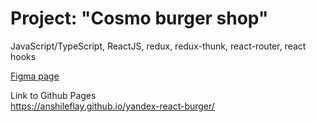 <h1>Project: "Cosmo burger shop"</h1>
<p>JavaScript/TypeScript, ReactJS, redux, redux-thunk, react-router, react hooks</p>
<p><a href="https://www.figma.com/file/zFGN2O5xktHl9VmoOieq5E/React-_-%D0%9F%D1%80%D0%BE%D0%B5%D0%BA%D1%82%D0%BD%D1%8B%D0%B5-%D0%B7%D0%B0%D0%B4%D0%B0%D1%87%D0%B8_external_link?node-id=0%3A1&t=WHHqdg3RvRg8A08k-0">Figma page</a></p>
<p>
    Link to Github Pages<br>
    <a href="https://anshileflay.github.io/yandex-react-burger/">https://anshileflay.github.io/yandex-react-burger/</a>
</p>
